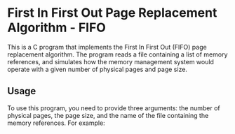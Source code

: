 # First In First Out Page Replacement Algorithm - FIFO
This is a C program that implements the First In First Out (FIFO) page replacement algorithm. The program reads a file containing a list of memory references, and simulates how the memory management system would operate with a given number of physical pages and page size.

## Usage
To use this program, you need to provide three arguments: the number of physical pages, the page size, and the name of the file containing the memory references. For example:

